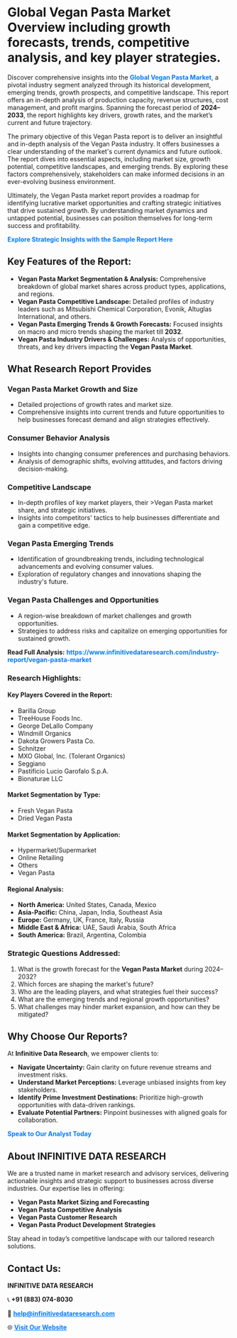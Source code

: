 <h1>Global Vegan Pasta Market Overview including growth forecasts, trends, competitive analysis, and key player strategies.</h1>
<p>
Discover comprehensive insights into the 
<a href="https://www.infinitivedataresearch.com/industry-report/vegan-pasta-market" rel="dofollow" style="color: #007BFF; text-decoration: none;"><strong>Global Vegan Pasta Market</strong></a>, a pivotal industry segment analyzed through its historical development, emerging trends, growth prospects, and competitive landscape. This report offers an in-depth analysis of production capacity, revenue structures, cost management, and profit margins. Spanning the forecast period of <strong>2024–2033</strong>, the report highlights key drivers, growth rates, and the market’s current and future trajectory.
</p>
<p>
The primary objective of this Vegan Pasta report is to deliver an insightful and in-depth analysis of the Vegan Pasta industry. It offers businesses a clear understanding of the market's current dynamics and future outlook. The report dives into essential aspects, including market size, growth potential, competitive landscapes, and emerging trends. By exploring these factors comprehensively, stakeholders can make informed decisions in an ever-evolving business environment.
</p>
<p>
Ultimately, the Vegan Pasta market report provides a roadmap for identifying lucrative market opportunities and crafting strategic initiatives that drive sustained growth. By understanding market dynamics and untapped potential, businesses can position themselves for long-term success and profitability.
</p>
<p>
<a href="https://www.infinitivedataresearch.com/request-sample/reportId=110641" style="color: #007BFF; text-decoration: none;"><strong>Explore Strategic Insights with the Sample Report Here</strong></a>
</p>

<h2>Key Features of the Report:</h2>
<ul>
<li><strong>Vegan Pasta Market Segmentation & Analysis:</strong> Comprehensive breakdown of global market shares across product types, applications, and regions.</li>
<li><strong>Vegan Pasta Competitive Landscape:</strong> Detailed profiles of industry leaders such as Mitsubishi Chemical Corporation, Evonik, Altuglas International, and others.</li>
<li><strong>Vegan Pasta Emerging Trends & Growth Forecasts:</strong> Focused insights on macro and micro trends shaping the market till <strong>2032</strong>.</li>
<li><strong>Vegan Pasta Industry Drivers & Challenges:</strong> Analysis of opportunities, threats, and key drivers impacting the <strong>Vegan Pasta Market</strong>.</li>
</ul>

<h2>What Research Report Provides</h2>
<h3>Vegan Pasta Market Growth and Size</h3>
<ul>
<li>Detailed projections of growth rates and market size.</li>
<li>Comprehensive insights into current trends and future opportunities to help businesses forecast demand and align strategies effectively.</li>
</ul>

<h3>Consumer Behavior Analysis</h3>
<ul>
<li>Insights into changing consumer preferences and purchasing behaviors.</li>
<li>Analysis of demographic shifts, evolving attitudes, and factors driving decision-making.</li>
</ul>

<h3>Competitive Landscape</h3>
<ul>
<li>In-depth profiles of key market players, their >Vegan Pasta market share, and strategic initiatives.</li>
<li>Insights into competitors' tactics to help businesses differentiate and gain a competitive edge.</li>
</ul>

<h3>Vegan Pasta Emerging Trends</h3>
<ul>
<li>Identification of groundbreaking trends, including technological advancements and evolving consumer values.</li>
<li>Exploration of regulatory changes and innovations shaping the industry's future.</li>
</ul>

<h3>Vegan Pasta Challenges and Opportunities</h3>
<ul>
<li>A region-wise breakdown of market challenges and growth opportunities.</li>
<li>Strategies to address risks and capitalize on emerging opportunities for sustained growth.</li>
</ul>
<p><strong>Read Full Analysis:</strong> <a href="https://www.infinitivedataresearch.com/industry-report/vegan-pasta-market" rel="dofollow" style="color: #007BFF; text-decoration: none;"><strong>https://www.infinitivedataresearch.com/industry-report/vegan-pasta-market</strong></a></p>
<h3>Research Highlights:</h3>
<h4>Key Players Covered in the Report:</h4>
<ul><li>Barilla Group</li><li>TreeHouse Foods Inc.</li><li>George DeLallo Company</li><li>Windmill Organics</li><li>Dakota Growers Pasta Co.</li><li>Schnitzer</li><li>MXO Global, Inc. (Tolerant Organics)</li><li>Seggiano</li><li>Pastificio Lucio Garofalo S.p.A.</li><li>Bionaturae LLC</li></ul>
<h4>Market Segmentation by Type:</h4>
<ul><li>Fresh Vegan Pasta</li><li>Dried Vegan Pasta</li></ul>
<h4>Market Segmentation by Application:</h4>
<ul><li>Hypermarket/Supermarket</li><li>Online Retailing</li><li>Others</li><li>Vegan Pasta</li></ul>

<h4>Regional Analysis:</h4>
<ul>
<li><strong>North America:</strong> United States, Canada, Mexico</li>
<li><strong>Asia-Pacific:</strong> China, Japan, India, Southeast Asia</li>
<li><strong>Europe:</strong> Germany, UK, France, Italy, Russia</li>
<li><strong>Middle East & Africa:</strong> UAE, Saudi Arabia, South Africa</li>
<li><strong>South America:</strong> Brazil, Argentina, Colombia</li>
</ul>

<h3>Strategic Questions Addressed:</h3>
<ol>
<li>What is the growth forecast for the <strong>Vegan Pasta Market</strong> during 2024–2032?</li>
<li>Which forces are shaping the market's future?</li>
<li>Who are the leading players, and what strategies fuel their success?</li>
<li>What are the emerging trends and regional growth opportunities?</li>
<li>What challenges may hinder market expansion, and how can they be mitigated?</li>
</ol>

<h2>Why Choose Our Reports?</h2>
<p>At <strong>Infinitive Data Research</strong>, we empower clients to:</p>
<ul>
<li><strong>Navigate Uncertainty:</strong> Gain clarity on future revenue streams and investment risks.</li>
<li><strong>Understand Market Perceptions:</strong> Leverage unbiased insights from key stakeholders.</li>
<li><strong>Identify Prime Investment Destinations:</strong> Prioritize high-growth opportunities with data-driven rankings.</li>
<li><strong>Evaluate Potential Partners:</strong> Pinpoint businesses with aligned goals for collaboration.</li>
</ul>
<p><a href="https://www.infinitivedataresearch.com/industry-report/vegan-pasta-market" rel="dofollow" style="color: #007BFF; text-decoration: none;"><strong>Speak to Our Analyst Today</strong></a></p>

<h2>About INFINITIVE DATA RESEARCH</h2>
<p>We are a trusted name in market research and advisory services, delivering actionable insights and strategic support to businesses across diverse industries. Our expertise lies in offering:</p>
<ul>
<li><strong>Vegan Pasta Market Sizing and Forecasting</strong></li>
<li><strong>Vegan Pasta Competitive Analysis</strong></li>
<li><strong>Vegan Pasta Customer Research</strong></li>
<li><strong>Vegan Pasta Product Development Strategies</strong></li>
</ul>
<p>Stay ahead in today’s competitive landscape with our tailored research solutions.</p>

<h2>Contact Us:</h2>
<p><strong>INFINITIVE DATA RESEARCH</strong></p>
<p>📞 <strong>+91 (883) 074-8030</strong></p>
<p>📧 <strong><a href="mailto:help@infinitivedataresearch.com" style="color: #007BFF;">help@infinitivedataresearch.com</a></strong></p>
<p>🌐 <strong><a href="https://www.infinitivedataresearch.com" rel="dofollow" style="color: #007BFF;">Visit Our Website</a></strong></p>